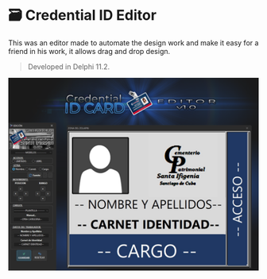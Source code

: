 # :card_file_box: Credential ID Editor
This was an editor made to automate the design work and make it easy for a friend in his work, it allows drag and drop design. 
> Developed in Delphi 11.2.

<img src="https://github.com/DoctorBIOS1990/Editor-de-Zolapin/blob/main/ScreenShot/ScreenShot.png">

